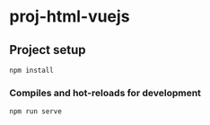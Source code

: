 # proj-html-vuejs

## Project setup
```
npm install
```

### Compiles and hot-reloads for development
```
npm run serve
```
